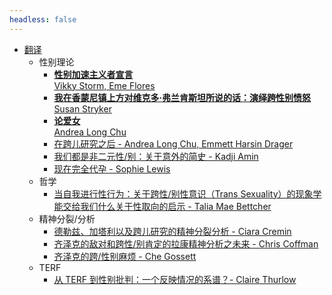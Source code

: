 ```yaml
---
headless: false
---
```


- [翻译](/docs/translated)
  - 性别理论
    - [**性别加速主义者宣言** <br/>
Vikky Storm, Eme Flores](/docs/translated/gender-accelerationist-manifesto)
    - [**我在香蒙尼镇上方对维克多·弗兰肯斯坦所说的话：演绎跨性别愤怒** <br/>
Susan Stryker](/docs/translated/my-words-to-victor-frankenstein)
    - [**论爱女** <br/>
Andrea Long Chu](/docs/translated/on-liking-women)
    - [在跨儿研究之后 - Andrea Long Chu, Emmett Harsin Drager](/docs/translated/after_trans_studies)
    - [我们都是非二元性/别：关于意外的简史 - Kadji Amin](/docs/translated/we_are_all_nonbinary)
    - [现在完全代孕 - Sophie Lewis](/docs/translated/full_surrogacy_now)
  - 哲学
    - [当自我进行性行为：关于跨性/别性意识（Trans Sexuality）的现象学能交给我们什么关于性取向的启示 - Talia Mae Bettcher](/docs/translated/philosophy/trans_orientation)
  - 精神分裂/分析
    - [德勒兹、加塔利以及跨儿研究的精神分裂分析 - Ciara Cremin](/docs/translated/deleuze-guattari-and-the-schizoanalysis-of-trans-studies)
    - [齐泽克的敌对和跨性/别肯定的拉康精神分析之未来 - Chris Coffman](/docs/translated/zizeks_antagonism)
    - [齐泽克的跨/性别麻烦 - Che Gossett](/docs/translated/zizek_transtrouble)
  - TERF
    - [从 TERF 到性别批判：一个反映情况的系谱？- Claire Thurlow](/docs/translated/from-terf-to-gender-critical-a-telling-genealogy)
<!--[口述史](/docs/oral_history/)--> 
